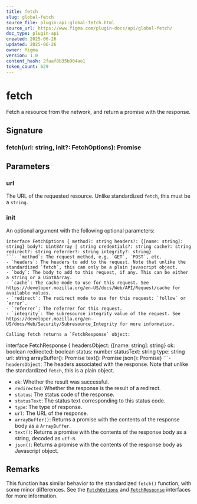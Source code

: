```yaml
---
title: fetch
slug: global-fetch
source_file: plugin-api-global-fetch.html
source_url: https://www.figma.com/plugin-docs/api/global-fetch/
doc_type: plugin-api
created: 2025-06-26
updated: 2025-06-26
owner: figma
version: 1.0
content_hash: 2faaf8b35b904ae1
token_count: 629
---
```

# fetch

Fetch a resource from the network, and return a promise with the response.

## Signature

### fetch(url: string, init?: FetchOptions): Promise

## Parameters

### url

The URL of the requested resource. Unlike standardized `fetch`, this must be a `string`.

### init

An optional argument with the following optional parameters:

```
interface FetchOptions { method?: string headers?: {[name: string]: string} body?: Uint8Array | string credentials?: string cache?: string redirect?: string referrer?: string integrity?: string}
```- `method`: The request method, e.g. `GET`, `POST`, etc.
- `headers`: The headers to add to the request. Note that unlike the standardized `fetch`, this can only be a plain javascript object.
- `body`: The body to add to this request, if any. This can be either a string or a Uint8Array.
- `cache`: The cache mode to use for this request. See https://developer.mozilla.org/en-US/docs/Web/API/Request/cache for available values.
- `redirect`: The redirect mode to use for this request: `follow` or `error`.
- `referrer`: The referrer for this request.
- `integrity`: The subresource integrity value of the request. See https://developer.mozilla.org/en-US/docs/Web/Security/Subresource_Integrity for more information.

Calling fetch returns a `FetchResponse` object:

```
interface FetchResponse { headersObject: {[name: string]: string} ok: boolean redirected: boolean status: number statusText: string type: string url: string arrayBuffer(): Promise text(): Promise json(): Promise}
```- `headersObject`: The headers associated with the response. Note that unlike the standardized `fetch`, this is a plain object.
- `ok`: Whether the result was successful.
- `redirected`: Whether the response is the result of a redirect.
- `status`: The status code of the response.
- `statusText`: The status text corresponding to this status code.
- `type`: The type of response.
- `url`: The URL of the response.
- `arrayBuffer()`: Returns a promise with the contents of the response body as a `ArrayBuffer`.
- `text()`: Returns a promise with the contents of the response body as a string, decoded as `utf-8`.
- `json()`: Returns a promise with the contents of the response body as Javascript object.

## Remarks

This function has similar behavior to the standardized `fetch()` function, with some minor differences. See the [`FetchOptions`](/plugin-docs/api/properties/global-fetch/) and [`FetchResponse`](/plugin-docs/api/properties/global-fetch/) interfaces for more information.